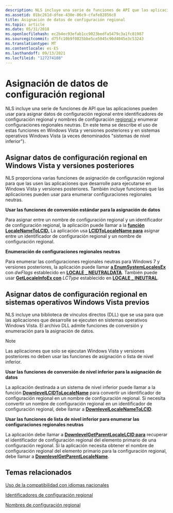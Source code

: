 ```yaml
---
description: NLS incluye una serie de funciones de API que las aplicaciones pueden usar para asignar datos de configuración regional entre identificadores de configuración regional y nombres de configuración regional, y enumerar configuraciones regionales neutras.
ms.assetid: 01bc261d-dfee-430e-86c9-cfafe82856c8
title: Asignación de datos de configuración regional
ms.topic: article
ms.date: 05/31/2018
ms.openlocfilehash: ec2b4ec93efab1cc9023bedfa5479c3a1fc81987
ms.sourcegitcommit: d75fc10b9f0825bbe5ce5045c90d4045e3c53243
ms.translationtype: MT
ms.contentlocale: es-ES
ms.lasthandoff: 09/13/2021
ms.locfileid: "127274188"
---
```

# <a name="mapping-locale-data"></a>Asignación de datos de configuración regional

NLS incluye una serie de funciones de API que [](locale-identifiers.md) las aplicaciones pueden usar para asignar datos de configuración regional entre identificadores de configuración regional y nombres de configuración [regional,](locale-names.md)y enumerar configuraciones regionales neutras. En este tema se describe el uso de estas funciones en Windows Vista y versiones posteriores y en sistemas operativos Windows Vista (a veces denominados "sistemas de nivel inferior").

## <a name="map-locale-data-on-windows-vista-and-later"></a>Asignar datos de configuración regional en Windows Vista y versiones posteriores

NLS proporciona varias funciones de asignación de configuración regional para que las usen las aplicaciones que desarrolle para ejecutarse en Windows Vista y versiones posteriores. También incluye funciones que las aplicaciones pueden usar para enumerar configuraciones regionales neutras.

**Usar las funciones de conversión estándar para la asignación de datos**

Para asignar entre un nombre de configuración regional y un identificador de configuración regional, la aplicación puede llamar a la [**función LocaleNameToLCID.**](/windows/desktop/api/Winnls/nf-winnls-localenametolcid) La aplicación usa [**LCIDToLocaleName para**](/windows/desktop/api/Winnls/nf-winnls-lcidtolocalename) asignar entre un identificador de configuración regional y un nombre de configuración regional.

**Enumeración de configuraciones regionales neutras**

Para enumerar las configuraciones regionales neutras para Windows 7 y versiones posteriores, la aplicación puede llamar [**a EnumSystemLocalesEx**](/windows/desktop/api/Winnls/nf-winnls-enumsystemlocalesex) con *dwFlags* establecido en [**LOCALE \_ NEUTRALDATA**](locale-neutraldata.md). También puede usar [**GetLocaleInfoEx con**](/windows/desktop/api/Winnls/nf-winnls-getlocaleinfoex) *LCType* establecido en [**LOCALE \_ INEUTRAL**](locale-ineutral.md).

## <a name="map-locale-data-on-pre-windows-vista-operating-systems"></a>Asignar datos de configuración regional en sistemas operativos Windows Vista previos

NLS incluye una biblioteca de vínculos directos (DLL) que se usa para que las aplicaciones que desarrolle se ejecuten en sistemas operativos Windows Vista. El archivo DLL admite funciones de conversión y enumeración para la asignación de datos.

> [!Note]  
> Las aplicaciones que solo se ejecutan Windows Vista y versiones posteriores no deben usar las funciones de asignación o lista de nivel inferior.

 

**Usar las funciones de conversión de nivel inferior para la asignación de datos**

La aplicación destinada a un sistema de nivel inferior puede llamar a la función [**DownlevelLCIDToLocaleName**](downlevellcidtolocalename.md) para convertir un identificador de configuración regional en un nombre de configuración regional. Si necesita convertir un nombre de configuración regional en un identificador de configuración regional, debe llamar a [**DownlevelLocaleNameToLCID**](downlevellocalenametolcid.md).

**Usar las funciones de lista de nivel inferior para enumerar las configuraciones regionales neutras**

La aplicación debe llamar a [**DownlevelGetParentLocaleLCID para**](downlevelgetparentlocalelcid.md) recuperar el identificador de configuración regional del elemento primario de una configuración regional. Si la aplicación necesita obtener el nombre de configuración regional del elemento primario para la configuración regional, debe llamar a [**DownlevelGetParentLocaleName**](downlevelgetparentlocalename.md).

## <a name="related-topics"></a>Temas relacionados

<dl> <dt>

[Uso de la compatibilidad con idiomas nacionales](using-national-language-support.md)
</dt> <dt>

[Identificadores de configuración regional](locale-identifiers.md)
</dt> <dt>

[Nombres de configuración regional](locale-names.md)
</dt> </dl>

 

 



